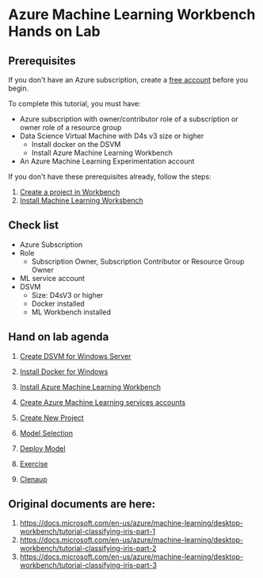 # Azure Machine Learning Workbench Hands on Lab

## Prerequisites

If you don't have an Azure subscription, create a [free account](https://azure.microsoft.com/free/?WT.mc_id=A261C142F) before you begin.

To complete this tutorial, you must have:
- Azure subscription with owner/contributor role of a subscription or owner role of a resource group
- Data Science Virtual Machine with D4s v3 size or higher 
    - Install docker on the DSVM
    - Install Azure Machine Learning Workbench 
- An Azure Machine Learning Experimentation account

If you don't have these prerequisites already, follow the steps:

1. [Create a project in Workbench](https://docs.microsoft.com/en-us/azure/machine-learning/service/quickstart-installation#create-azure-machine-learning-services-accounts)
1. [Install Machine Learning Worksbench](https://docs.microsoft.com/en-us/azure/machine-learning/service/quickstart-installation#install-and-log-in-to-workbench)

## Check list

- Azure Subscription
- Role 
    - Subscription Owner, Subscription Contributor or Resource Group Owner
- ML service account
- DSVM 
    - Size: D4sV3 or higher
    - Docker installed
    - ML Workbench installed


## Hand on lab agenda

1. [Create DSVM for Windows Server](./01.CreateDSVM.md)


1. [Install Docker for Windows](./02.InstallDocker.md)


1. [Install Azure Machine Learning Workbench](./03.InstallAzureMLWorkbench.md)


1. [Create Azure Machine Learning services accounts](04.CreateAZMLService.md)

1. [Create New Project](./05.CreateNewProject.md)

1. [Model Selection](./06.ModelSelection.md)

1. [Deploy Model](./07.DeployModel.md)

1. [Exercise](./08.Exercise.md)

1. [Clenaup](./99.Cleanup.md)

## Original documents are here:

1. https://docs.microsoft.com/en-us/azure/machine-learning/desktop-workbench/tutorial-classifying-iris-part-1
2. https://docs.microsoft.com/en-us/azure/machine-learning/desktop-workbench/tutorial-classifying-iris-part-2
3. https://docs.microsoft.com/en-us/azure/machine-learning/desktop-workbench/tutorial-classifying-iris-part-3 
